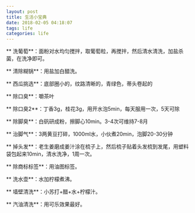 ```yaml
---
layout: post
title: 生活小宝典
date: 2018-02-05 04:18:07
tags: life
categories: life
---
```


** 洗葡萄**：面粉对水均匀搅拌，取葡萄粒，再搅拌，然后清水清洗，加盐杀菌，在洗净即可。

** 清除糊锅**：用盐加白醋洗。

** 西瓜挑选**：底部圈小的，纹路清晰的，青绿色，蒂头卷起的

** 除口臭**：嚼茶叶

<!-- more -->

** 除口臭2**：丁香3g，桂花3g，用开水泡5min，每天服用一次，5天可除

** 除脚臭**：白矾研成粉，擦脚心10min。3-4次可维持7-8月

** 治脚气**：3两黄豆打碎，1000ml水，小伙煮20min，泡脚20-30分钟

** 掉头发**：老生姜磨成姜汁涂在梳子上，然后梳子贴着头发梳到发尾，用塑料袋包起来10min，清水洗净，1周一次。

** 除商标标签**：用油图标签。

** 洗水壶**：水加柠檬煮沸。

** 墙壁清洗**：小苏打+醋+水+柠檬汁。

** 汽油清洗**：用可乐效果最好。